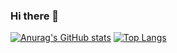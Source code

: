 ### Hi there 👋

<!--
**Rod-Pinheiro/Rod-Pinheiro** is a ✨ _special_ ✨ repository because its `README.md` (this file) appears on your GitHub profile.

Here are some ideas to get you started:

- 🔭 I’m currently working on ...
- 🌱 I’m currently learning ...
- 👯 I’m looking to collaborate on ...
- 🤔 I’m looking for help with ...
- 💬 Ask me about ...
- 📫 How to reach me: ...
- 😄 Pronouns: ...
- ⚡ Fun fact: ...
-->
[![Anurag's GitHub stats](https://github-readme-stats.vercel.app/api?username=Rod-Pinheiro)](https://github.com/Rod-Pinheiro/github-readme-stats)
[![Top Langs](https://github-readme-stats.vercel.app/api/top-langs/?username=Rod-Pinheiro&langs_count=8)](https://github.com/Rod-Pinheiro/github-readme-stats)
